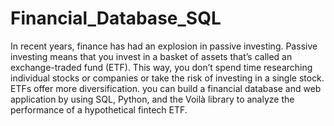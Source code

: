 # Financial_Database_SQL
In recent years, finance has had an explosion in passive investing. Passive investing means that you invest in a basket of assets that’s called an exchange-traded fund (ETF). This way, you don’t spend time researching individual stocks or companies or take the risk of investing in a single stock. ETFs offer more diversification.  you can build a financial database and web application by using SQL, Python, and the Voilà library to analyze the performance of a hypothetical fintech ETF.
